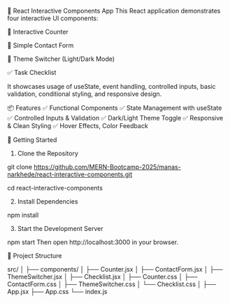 🏥 React Interactive Components App
This React application demonstrates four interactive UI components:

🔢 Interactive Counter

📝 Simple Contact Form

🎨 Theme Switcher (Light/Dark Mode)

✅ Task Checklist

It showcases usage of useState, event handling, controlled inputs, basic validation, conditional styling, and responsive design.

📦 Features
✅ Functional Components
✅ State Management with useState
✅ Controlled Inputs & Validation
✅ Dark/Light Theme Toggle
✅ Responsive & Clean Styling
✅ Hover Effects, Color Feedback

🚀 Getting Started
1. Clone the Repository

git clone https://github.com/MERN-Bootcamp-2025/manas-narkhede/react-interactive-components.git

cd react-interactive-components


2. Install Dependencies

npm install

3. Start the Development Server

npm start
Then open http://localhost:3000 in your browser.

📁 Project Structure

src/
│
├── components/
│   ├── Counter.jsx
│   ├── ContactForm.jsx
│   ├── ThemeSwitcher.jsx
│   ├── Checklist.jsx
│   ├── Counter.css
│   ├── ContactForm.css
│   ├── ThemeSwitcher.css
│   └── Checklist.css
│
├── App.jsx
├── App.css
└── index.js
